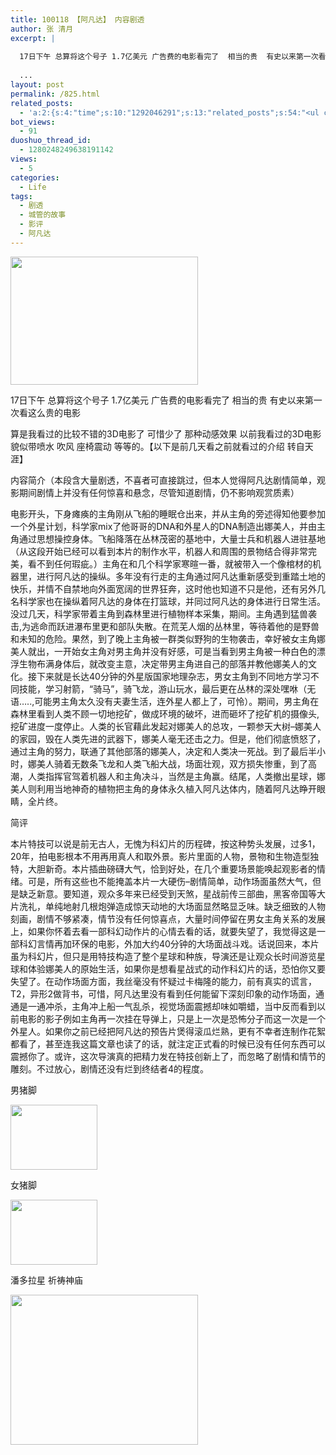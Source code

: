 ```yaml
---
title: 100118 【阿凡达】 内容剧透
author: 张 清月
excerpt: |
  
  17日下午 总算将这个号子 1.7亿美元 广告费的电影看完了  相当的贵  有史以来第一次看这么贵的电影
  
  ...
layout: post
permalink: /825.html
related_posts:
  - 'a:2:{s:4:"time";s:10:"1292046291";s:13:"related_posts";s:54:"<ul class="related_post"><li>No Related Post</li></ul>";}'
bot_views:
  - 91
duoshuo_thread_id:
  - 1280248249638191142
views:
  - 5
categories:
  - Life
tags:
  - 剧透
  - 城管的故事
  - 影评
  - 阿凡达
---
```

[<img src="http://www.80aj.com/wp-content/uploads/2010/01/5-300x205.jpg" alt="" title="5" width="300" height="205" class="aligncenter size-medium wp-image-830" />][1]

17日下午 总算将这个号子 1.7亿美元 广告费的电影看完了 相当的贵 有史以来第一次看这么贵的电影

算是我看过的比较不错的3D电影了 可惜少了 那种动感效果 以前我看过的3D电影 貌似带喷水 吹风 座椅震动 等等的。【以下是前几天看之前就看过的介绍 转自天涯】

内容简介（本段含大量剧透，不喜者可直接跳过，但本人觉得阿凡达剧情简单，观影期间剧情上并没有任何惊喜和悬念，尽管知道剧情，仍不影响观赏质素） 

电影开头，下身瘫痪的主角刚从飞船的睡眠仓出来，并从主角的旁述得知他要参加一个外星计划，科学家mix了他哥哥的DNA和外星人的DNA制造出娜美人，并由主角通过思想操控身体。飞船降落在丛林茂密的基地中，大量士兵和机器人进驻基地（从这段开始已经可以看到本片的制作水平，机器人和周围的景物结合得非常完美，看不到任何瑕疵。）主角在和几个科学家寒暄一番，就被带入一个像棺材的机器里，进行阿凡达的操纵。多年没有行走的主角通过阿凡达重新感受到重踏土地的快乐，并情不自禁地向外面宽阔的世界狂奔，这时他也知道不只是他，还有另外几名科学家也在操纵着阿凡达的身体在打篮球，并同过阿凡达的身体进行日常生活。没过几天，科学家带着主角到森林里进行植物样本采集，期间。主角遇到猛兽袭击,为逃命而跃进瀑布里更和部队失散。在荒芜人烟的丛林里，等待着他的是野兽和未知的危险。果然，到了晚上主角被一群类似野狗的生物袭击，幸好被女主角娜美人就出，一开始女主角对男主角并没有好感，可是当看到男主角被一种白色的漂浮生物布满身体后，就改变主意，决定带男主角进自己的部落并教他娜美人的文化。接下来就是长达40分钟的外星版国家地理杂志，男女主角到不同地方学习不同技能，学习射箭，“骑马”，骑飞龙，游山玩水，最后更在丛林的深处嘿咻（无语&#8230;..,可能男主角太久没有夫妻生活，连外星人都上了，可怜）。期间，男主角在森林里看到人类不顾一切地挖矿，做成环境的破坏，进而砸坏了挖矿机的摄像头,挖矿进度一度停止。人类的长官藉此发起对娜美人的总攻，一颗参天大树&#8211;娜美人的家园，毁在人类先进的武器下，娜美人毫无还击之力。但是，他们彻底愤怒了，通过主角的努力，联通了其他部落的娜美人，决定和人类决一死战。到了最后半小时，娜美人骑着无数条飞龙和人类飞船大战，场面壮观，双方损失惨重，到了高潮，人类指挥官驾着机器人和主角决斗，当然是主角赢。结尾，人类撤出星球，娜美人则利用当地神奇的植物把主角的身体永久植入阿凡达体内，随着阿凡达睁开眼睛，全片终。

简评

本片特技可以说是前无古人，无愧为科幻片的历程碑，按这种势头发展，过多1，20年，拍电影根本不用再用真人和取外景。影片里面的人物，景物和生物造型独特，大胆新奇。本片插曲磅礴大气，恰到好处，在几个重要场景能唤起观影者的情绪。可是，所有这些也不能掩盖本片一大硬伤&#8211;剧情简单，动作场面虽然大气，但是缺乏新意。要知道，观众多年来已经受到天煞，星战前传三部曲，黑客帝国等大片洗礼，单纯地射几根炮弹造成惊天动地的大场面显然略显乏味。缺乏细致的人物刻画，剧情不够紧凑，情节没有任何惊喜点，大量时间停留在男女主角关系的发展上，如果你怀着去看一部科幻动作片的心情去看的话，就要失望了，我觉得这是一部科幻言情再加环保的电影，外加大约40分钟的大场面战斗戏。话说回来，本片虽为科幻片，但只是用特技构造了整个星球和种族，导演还是让观众长时间游览星球和体验娜美人的原始生活，如果你是想看星战式的动作科幻片的话，恐怕你又要失望了。在动作场面方面，我丝毫没有怀疑过卡梅隆的能力，前有真实的谎言，T2，异形2做背书，可惜，阿凡达里没有看到任何能留下深刻印象的动作场面，通通是一通冲杀，主角冲上船一气乱杀，视觉场面震撼却味如嚼蜡，当中反而看到以前电影的影子例如主角再一次挂在导弹上，只是上一次是恐怖分子而这一次是一个外星人。如果你之前已经把阿凡达的预告片煲得滚瓜烂熟，更有不幸者连制作花絮都看了，甚至连我这篇文章也读了的话，就注定正式看的时候已没有任何东西可以震撼你了。或许，这次导演真的把精力发在特技创新上了，而忽略了剧情和情节的雕刻。不过放心，剧情还没有烂到终结者4的程度。 

男猪脚

[<img src="http://www.80aj.com/wp-content/uploads/2010/01/1.jpg" alt="" title="1" width="139" height="104" class="aligncenter size-full wp-image-826" />][2]

女猪脚

[<img src="http://www.80aj.com/wp-content/uploads/2010/01/2.jpg" alt="" title="2" width="139" height="104" class="aligncenter size-full wp-image-827" />][3]

潘多拉星 祈祷神庙

[<img src="http://www.80aj.com/wp-content/uploads/2010/01/3-300x240.jpg" alt="" title="3" width="300" height="240" class="aligncenter size-medium wp-image-828" />][4]

 [1]: http://www.80aj.com/wp-content/uploads/2010/01/5.jpg
 [2]: http://www.80aj.com/wp-content/uploads/2010/01/1.jpg
 [3]: http://www.80aj.com/wp-content/uploads/2010/01/2.jpg
 [4]: http://www.80aj.com/wp-content/uploads/2010/01/3.jpg